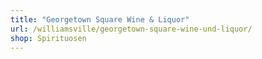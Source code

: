 ```yaml
---
title: "Georgetown Square Wine & Liquor"
url: /williamsville/georgetown-square-wine-und-liquor/
shop: Spirituosen
---
```

